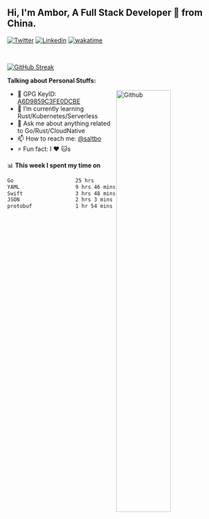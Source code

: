 ## Hi, I'm Ambor, A Full Stack Developer 🚀 from China.

[![Twitter](https://img.shields.io/badge/-saltbo-1ca0f1?style=flat&logo=twitter&logoColor=white)](https://twitter.com/rdsaltbo)
[![Linkedin](https://img.shields.io/badge/-saltbo-blue?style=flat&logo=Linkedin&logoColor=white)](https://www.linkedin.com/in/saltbo/)
[![wakatime](https://wakatime.com/badge/user/f82b1c77-faab-48cd-aef5-a12c0aff104b.svg)](https://wakatime.com/@f82b1c77-faab-48cd-aef5-a12c0aff104b)

&nbsp;  

[![GitHub Streak](http://github-readme-streak-stats.herokuapp.com?user=saltbo&hide_border=true&date_format=M%20j%5B%2C%20Y%5D)](https://git.io/streak-stats)

**Talking about Personal Stuffs:**
<!-- Any image aligned to the right. Beware the width  -->
<img width="50%" align="right" alt="Github" src="https://raw.githubusercontent.com/saltbo/saltbo/master/images/git-header.svg" />

- 🤘 GPG KeyID: [A6D9859C3FE0DCBE](https://saltbo.cn/pgp_keys.asc)
- 🌱 I’m currently learning Rust/Kubernetes/Serverless
- 💬 Ask me about anything related to Go/Rust/CloudNative
- 📫 How to reach me: [@saltbo](https://t.me/saltbo)
- ⚡ Fun fact: I :heart: :cat:s


📊 **This week I spent my time on**
<!--START_SECTION:waka-->

```txt
Go                    25 hrs          █████████████▒░░░░░░░░░░░   52.68 %
YAML                  9 hrs 46 mins   █████░░░░░░░░░░░░░░░░░░░░   20.58 %
Swift                 3 hrs 48 mins   ██░░░░░░░░░░░░░░░░░░░░░░░   08.02 %
JSON                  2 hrs 3 mins    █░░░░░░░░░░░░░░░░░░░░░░░░   04.33 %
protobuf              1 hr 54 mins    █░░░░░░░░░░░░░░░░░░░░░░░░   04.03 %
```

<!--END_SECTION:waka-->
